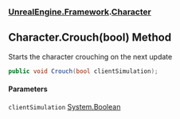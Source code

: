 ### [UnrealEngine.Framework](./UnrealEngine-Framework.md 'UnrealEngine.Framework').[Character](./Character.md 'UnrealEngine.Framework.Character')
## Character.Crouch(bool) Method
Starts the character crouching on the next update  
```csharp
public void Crouch(bool clientSimulation);
```
#### Parameters
<a name='UnrealEngine-Framework-Character-Crouch(bool)-clientSimulation'></a>
`clientSimulation` [System.Boolean](https://docs.microsoft.com/en-us/dotnet/api/System.Boolean 'System.Boolean')  
  
